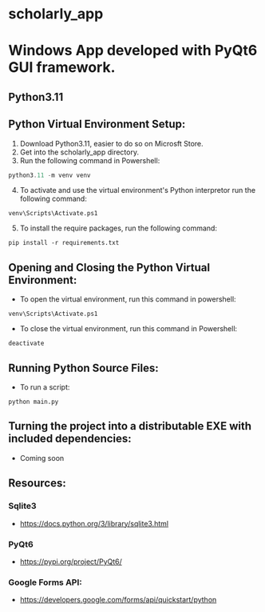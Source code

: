 # scholarly_app
# Windows App developed with PyQt6 GUI framework.
## Python3.11

## Python Virtual Environment Setup:
1. Download Python3.11, easier to do so on Microsft Store.
2. Get into the scholarly_app directory.
3. Run the following command in Powershell:
```powershell
python3.11 -m venv venv
```
4. To activate and use the virtual environment's Python interpretor run the following command:
```
venv\Scripts\Activate.ps1
```
5. To install the require packages, run the following command:
```
pip install -r requirements.txt
```

## Opening and Closing the Python Virtual Environment:
- To open the virtual environment, run this command in powershell:
```
venv\Scripts\Activate.ps1
```
- To close the virtual environment, run this command in Powershell:
```
deactivate
```

## Running Python Source Files:
- To run a script:
```
python main.py
```

## Turning the project into a distributable EXE with included dependencies:
- Coming soon

## Resources:
### Sqlite3
- https://docs.python.org/3/library/sqlite3.html
### PyQt6
- https://pypi.org/project/PyQt6/
### Google Forms API:
- https://developers.google.com/forms/api/quickstart/python